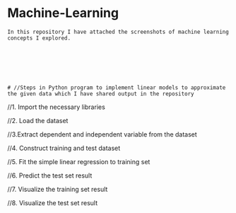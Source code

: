 # Machine-Learning
    In this repository I have attached the screenshots of machine learning concepts I explored.
    
    
    
    
    
    
    
    # //Steps in Python program to implement linear models to approximate the given data which I have shared output in the repository

//1. Import the necessary libraries

//2. Load the dataset

//3.Extract dependent and independent variable from the dataset

//4. Construct training and test dataset

//5. Fit the simple linear regression to training set

//6. Predict the test set result

//7. Visualize the training set result

//8. Visualize the test set result



